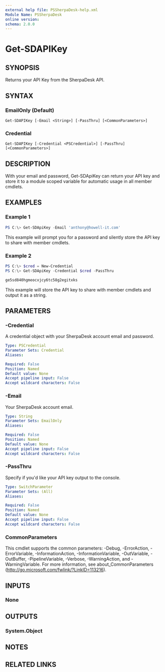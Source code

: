 ```yaml
---
external help file: PSSherpaDesk-help.xml
Module Name: PSSherpaDesk
online version:
schema: 2.0.0
---
```


# Get-SDAPIKey

## SYNOPSIS
Returns your API Key from the SherpaDesk API.

## SYNTAX

### EmailOnly (Default)
```
Get-SDAPIKey [-Email <String>] [-PassThru] [<CommonParameters>]
```

### Credential
```
Get-SDAPIKey [-Credential <PSCredential>] [-PassThru] [<CommonParameters>]
```

## DESCRIPTION
With your email and password, Get-SDApiKey can return your API key and store it to a module scoped variable for automatic usage in all member cmdlets.

## EXAMPLES

### Example 1
```powershell
PS C:\> Get-SDApiKey -Email 'anthony@howell-it.com'
```

This example will prompt you for a password and silently store the API key to share with member cmdlets.

### Example 2
```powershell
PS C:\> $cred = New-Credential
PS C:\> Get-SDApiKey -Credential $cred -PassThru

ge5sd840hgmeocxjcy6tc58g2egitxks
```

This example will store the API key to share with member cmdlets and output it as a string.

## PARAMETERS

### -Credential
A credential object with your SherpaDesk account email and password.

```yaml
Type: PSCredential
Parameter Sets: Credential
Aliases:

Required: False
Position: Named
Default value: None
Accept pipeline input: False
Accept wildcard characters: False
```

### -Email
Your SherpaDesk account email.

```yaml
Type: String
Parameter Sets: EmailOnly
Aliases:

Required: False
Position: Named
Default value: None
Accept pipeline input: False
Accept wildcard characters: False
```

### -PassThru
Specify if you'd like your API key output to the console.

```yaml
Type: SwitchParameter
Parameter Sets: (All)
Aliases:

Required: False
Position: Named
Default value: None
Accept pipeline input: False
Accept wildcard characters: False
```

### CommonParameters
This cmdlet supports the common parameters: -Debug, -ErrorAction, -ErrorVariable, -InformationAction, -InformationVariable, -OutVariable, -OutBuffer, -PipelineVariable, -Verbose, -WarningAction, and -WarningVariable.
For more information, see about_CommonParameters (http://go.microsoft.com/fwlink/?LinkID=113216).

## INPUTS

### None

## OUTPUTS

### System.Object
## NOTES

## RELATED LINKS
